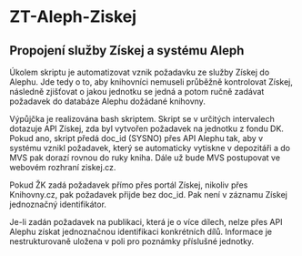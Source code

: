 # ZT-Aleph-Ziskej
## Propojení služby Získej a systému Aleph

Úkolem skriptu je automatizovat vznik požadavku ze služby Získej do Alephu. Jde tedy o to, aby knihovníci nemuseli průběžně kontrolovat Získej, následně zjišťovat o jakou jednotku se jedná a potom ručně zadávat požadavek do databáze Alephu dožádané knihovny. 

Výpůjčka je realizována bash skriptem. Skript se v určitých intervalech dotazuje API Získej, zda byl vytvořen požadavek na jednotku z fondu DK. Pokud ano, skript předá doc_id (SYSNO) přes API Alephu tak, aby v systému vznikl požadavek, který se automaticky vytiskne v depozitáři a do MVS pak dorazí rovnou do ruky kniha.  Dále už bude MVS postupovat ve webovém rozhraní ziskej.cz.




Pokud ŽK zadá požadavek  přímo přes portál Získej, nikoliv přes Knihovny.cz, pak požadavek přijde  bez doc_id. Pak není v záznamu Získej jednoznačný identifikátor.

Je-li  zadán požadavek na publikaci, která je o více dílech, nelze přes API Alephu získat jednoznačnou identifikaci konkrétních dílů. Informace je nestrukturovaně uložena v poli pro poznámky příslušné jednotky.

